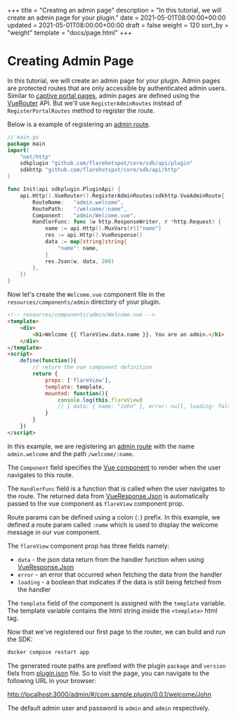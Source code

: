 +++
title = "Creating an admin page"
description = "In this tutorial, we will create an admin page for your plugin."
date = 2021-05-01T08:00:00+00:00
updated = 2021-05-01T08:00:00+00:00
draft = false
weight = 120
sort_by = "weight"
template = "docs/page.html"
+++

# Creating Admin Page

In this tutorial, we will create an admin page for your plugin.
Admin pages are protected routes that are only accessible by authenticated admin users.
Similar to [captive portal pages](../creating-portal-page), admin pages are defined using the [VueRouter](../api/vue-router/) API.
But we'll use `RegisterAdminRoutes` instead of `RegisterPortalRoutes` method to register the route.

Below is a example of registering an [admin route](../api/vue-router/#admin-route).

```go
// main.go
package main
import(
    "net/http"
    sdkplugin "github.com/flarehotspot/core/sdk/api/plugin"
    sdkhttp "github.com/flarehotspot/core/sdk/api/http"
)

func Init(api sdkplugin.PluginApi) {
	api.Http().VueRouter().RegisterAdminRoutes(sdkhttp.VueAdminRoute{
		RouteName:   "admin.welcome",
		RoutePath:   "/welcome/:name",
		Component:   "admin/Welcome.vue",
		HandlerFunc: func (w http.ResponseWriter, r *http.Request) {
		    name := api.Http().MuxVars(r)["name"]
            res := api.Http().VueResponse()
            data := map[string]string{
                "name": name,
            }
            res.Json(w, data, 200)
        },
	})
}
```

Now let's create the `Welcome.vue` component file in the `resources/components/admin` directory of your plugin.

```html
<!-- resources/components/admin/Welcome.vue -->
<template>
    <div>
        <h1>Welcome {{ flareView.data.name }}. You are an admin.</h1>
    </div>
</template>
<script>
    define(function(){
        // return the vue component definition
        return {
            props: ['flareView'],
            template: template,
            mounted: function(){
                console.log(this.flareView)
                // { data: { name: "John" }, error: null, loading: false }
            }
        }
    })
</script>
```

In this example, we are registering an [admin route](../api/vue-router/#admin-route) with the name `admin.welcome` and the path `/welcome/:name`.

The `Component` field specifies the [Vue component](https://v2.vuejs.org/v2/guide/components) to render when the user navigates to this route.

The `HandlerFunc` field is a function that is called when the user navigates to the route.
The returned data from [VueResponse.Json](../api/vue-response/#json) is automatically passed to the vue component as `flareView` component prop.

Route params can be defined using a colon (`:`) prefix. In this example, we defined a route param called `:name` which is used to display the welcome message in our vue component.

The `flareView` component prop has three fields namely:

- `data` - the json data return from the handler function when using [VueResponse.Json](../api/vue-response/#json)
- `error` - an error that occurred when fetching the data from the handler
- `loading` - a boolean that indicates if the data is still being fetched from the handler

The `template` field of the component is assigned with the `template` variable. The template variable contains the html string inside the `<template>` html tag.

Now that we've registered our first page to the router, we can build and run the SDK:

```bash
docker compose restart app
```

The generated route paths are prefixed with the plugin `package` and `version` fiels from [plugin.json](../api/plugin-json) file.
So to visit the page, you can navigate to the following URL in your browser:

[http://localhost:3000/admin/#/com.sample.plugin/0.0.1/welcome/John](http://localhost:3000/admin/#com.sample.plugin/0.0.1/welcome/John)

The default admin user and password is `admin` and `admin` respectively.
